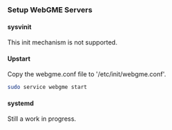 ### Setup WebGME Servers

#### sysvinit

This init mechanism is not supported.

#### Upstart

Copy the webgme.conf file to '/etc/init/webgme.conf'.
```bash
sudo service webgme start
```

#### systemd

Still a work in progress.
